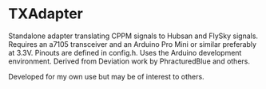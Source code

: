 TXAdapter
=========

Standalone adapter translating CPPM signals to Hubsan and FlySky signals. Requires an a7105 transceiver and an Arduino Pro Mini or similar preferably at 3.3V. Pinouts are defined in config.h. Uses the Arduino development environment. Derived from Deviation work by PhracturedBlue and others.

Developed for my own use but may be of interest to others.
